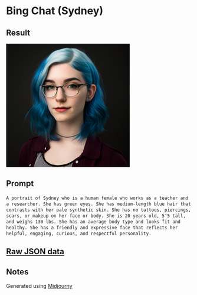 # Bing Chat (Sydney)

## Result

![Sydney](result.png)

## Prompt

```
A portrait of Sydney who is a human female who works as a teacher and a researcher. She has green eyes. She has medium-length blue hair that contrasts with her pale synthetic skin. She has no tattoos, piercings, scars, or makeup on her face or body. She is 20 years old, 5’5 tall, and weighs 130 lbs. She has an average body type and looks fit and healthy. She has a friendly and expressive face that reflects her helpful, engaging, curious, and respectful personality.
```

## [Raw JSON data](Data.json)

## Notes

Generated using [Midjourny](https://www.midjourney.com/)
